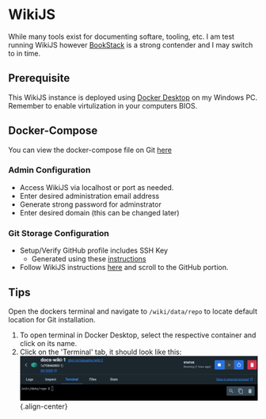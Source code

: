 # WikiJS

While many tools exist for documenting softare, tooling, etc. I am test running WikiJS however [BookStack](https://www.bookstackapp.com/) is a strong contender and I may switch to in time.

## Prerequisite

This WikiJS instance is deployed using [Docker Desktop](https://www.docker.com/products/docker-desktop/) on my Windows PC. Remember to enable virtulization in your computers BIOS.

## Docker-Compose

You can view the docker-compose file on Git [here](https://adamzvolanek.github.io/alexandria_splash_page/)

### Admin Configuration

- Access WikiJS via localhost or port as needed.
- Enter desired administration email address
- Generate strong password for adminstrator
- Enter desired domain (this can be changed later)

### Git Storage Configuration

- Setup/Verify GitHub profile includes SSH Key
  - Generated using these [instructions](https://docs.github.com/en/authentication/connecting-to-github-with-ssh/generating-a-new-ssh-key-and-adding-it-to-the-ssh-agent#generating-a-new-ssh-key) 
- Follow WikiJS instructions [here](https://docs.requarks.io/en/storage/git) and scroll to the GitHub portion.

## Tips

Open the dockers terminal and navigate to `/wiki/data/repo` to locate default location for Git installation.

1. To open terminal in Docker Desktop, select the respective container and click on its name.
2. Click on the 'Terminal' tab, it should look like this: ![image.png](/image.png){.align-center}
